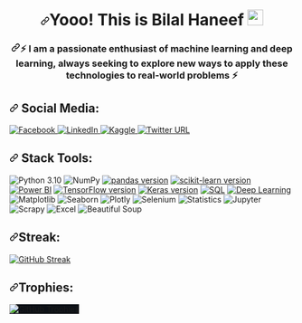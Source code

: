 <h1 align="center" dir="auto"><a id="user-content-hey-im-muhammad-aashir-khan--" class="anchor" aria-hidden="true" href="#hey-im-muhammad-aashir-khan--"><svg class="octicon octicon-link" viewBox="0 0 16 16" version="1.1" width="16" height="16" aria-hidden="true"><path fill-rule="evenodd" d="M7.775 3.275a.75.75 0 001.06 1.06l1.25-1.25a2 2 0 112.83 2.83l-2.5 2.5a2 2 0 01-2.83 0 .75.75 0 00-1.06 1.06 3.5 3.5 0 004.95 0l2.5-2.5a3.5 3.5 0 00-4.95-4.95l-1.25 1.25zm-4.69 9.64a2 2 0 010-2.83l2.5-2.5a2 2 0 012.83 0 .75.75 0 001.06-1.06 3.5 3.5 0 00-4.95 0l-2.5 2.5a3.5 3.5 0 004.95 4.95l1.25-1.25a.75.75 0 00-1.06-1.06l-1.25 1.25a2 2 0 01-2.83 0z"></path></svg></a>Yooo! This is Bilal Haneef <a target="_blank" rel="noopener noreferrer nofollow" href="https://camo.githubusercontent.com/e8e7b06ecf583bc040eb60e44eb5b8e0ecc5421320a92929ce21522dbc34c891/68747470733a2f2f6d656469612e67697068792e636f6d2f6d656469612f6876524a434c467a6361737252346961377a2f67697068792e676966"><img src="https://camo.githubusercontent.com/e8e7b06ecf583bc040eb60e44eb5b8e0ecc5421320a92929ce21522dbc34c891/68747470733a2f2f6d656469612e67697068792e636f6d2f6d656469612f6876524a434c467a6361737252346961377a2f67697068792e676966" width="28px" height="28px" style="max-width: 100%;"></a> </h1>

<h3 align="center" dir="auto"><a id="user-content-an-enthusiastic-and-passionate-dev-from-pakistan" class="anchor" aria-hidden="true" href="#an-enthusiastic-and-passionate-dev-from-pakistan"><svg class="octicon octicon-link" viewBox="0 0 16 16" version="1.1" width="16" height="16" aria-hidden="true"><path fill-rule="evenodd" d="M7.775 3.275a.75.75 0 001.06 1.06l1.25-1.25a2 2 0 112.83 2.83l-2.5 2.5a2 2 0 01-2.83 0 .75.75 0 00-1.06 1.06 3.5 3.5 0 004.95 0l2.5-2.5a3.5 3.5 0 00-4.95-4.95l-1.25 1.25zm-4.69 9.64a2 2 0 010-2.83l2.5-2.5a2 2 0 012.83 0 .75.75 0 001.06-1.06 3.5 3.5 0 00-4.95 0l-2.5 2.5a3.5 3.5 0 004.95 4.95l1.25-1.25a.75.75 0 00-1.06-1.06l-1.25 1.25a2 2 0 01-2.83 0z"></path></svg></a>⚡ I am a passionate enthusiast of machine learning and deep learning, always seeking to explore new ways to apply these technologies to real-world problems ⚡<br></h3>

<h2 dir="auto"><a id="user-content--socials" class="anchor" aria-hidden="true" href="#-socials"><svg class="octicon octicon-link" viewBox="0 0 16 16" version="1.1" width="16" height="16" aria-hidden="true"><path fill-rule="evenodd" d="M7.775 3.275a.75.75 0 001.06 1.06l1.25-1.25a2 2 0 112.83 2.83l-2.5 2.5a2 2 0 01-2.83 0 .75.75 0 00-1.06 1.06 3.5 3.5 0 004.95 0l2.5-2.5a3.5 3.5 0 00-4.95-4.95l-1.25 1.25zm-4.69 9.64a2 2 0 010-2.83l2.5-2.5a2 2 0 012.83 0 .75.75 0 001.06-1.06 3.5 3.5 0 00-4.95 0l-2.5 2.5a3.5 3.5 0 004.95 4.95l1.25-1.25a.75.75 0 00-1.06-1.06l-1.25 1.25a2 2 0 01-2.83 0z"></path></svg></a><g-emoji class="g-emoji" alias="globe_with_meridians" fallback-src="https://github.githubassets.com/images/icons/emoji/unicode/1f310.png"></g-emoji> Social Media:</h2>

<a href="https://www.facebook.com/bilalhaneef484/">
  <img src="https://img.shields.io/badge/Facebook-%231877F2.svg?logo=Facebook&logoColor=white" alt="Facebook" style="max-width: 100%;">
</a>

<a href="https://www.linkedin.com/in/bilal-haneef-32014a1a2/">
  <img src="https://img.shields.io/badge/LinkedIn-%230077B5.svg?logo=linkedin&logoColor=white" alt="LinkedIn" style="max-width: 100%;">
</a>

<a href="https://www.kaggle.com/muhammadbilalhaneef">
  <img src="https://img.shields.io/badge/Kaggle-%2320BEFF.svg?logo=kaggle&logoColor=white" alt="Kaggle" style="max-width: 100%;">
</a>

<a href="https://twitter.com/MBHQs">
  <img alt="Twitter URL" src="https://img.shields.io/twitter/url?label=twitter&logo=twitter&style=plastic&url=https%3A%2F%2Ftwitter.com%2FMBHQs">
</a>

<h2 dir="auto"><a id="user-content--tech-stack" class="anchor" aria-hidden="true" href="#-tech-stack"><svg class="octicon octicon-link" viewBox="0 0 16 16" version="1.1" width="16" height="16" aria-hidden="true"><path fill-rule="evenodd" d="M7.775 3.275a.75.75 0 001.06 1.06l1.25-1.25a2 2 0 112.83 2.83l-2.5 2.5a2 2 0 01-2.83 0 .75.75 0 00-1.06 1.06 3.5 3.5 0 004.95 0l2.5-2.5a3.5 3.5 0 00-4.95-4.95l-1.25 1.25zm-4.69 9.64a2 2 0 010-2.83l2.5-2.5a2 2 0 012.83 0 .75.75 0 001.06-1.06 3.5 3.5 0 00-4.95 0l-2.5 2.5a3.5 3.5 0 004.95 4.95l1.25-1.25a.75.75 0 00-1.06-1.06l-1.25 1.25a2 2 0 01-2.83 0z"></path></svg></a><g-emoji class="g-emoji" alias="computer" fallback-src="https://github.githubassets.com/images/icons/emoji/unicode/1f4bb.png"></g-emoji> Stack Tools:</h2>

<div>
  <img alt="Python 3.10" src="https://img.shields.io/badge/Python-3.10-blue.svg?style=plastic">
  <img alt="NumPy" src="https://img.shields.io/badge/NumPy-%2314354C.svg?logo=numpy&logoColor=white&style=plastic">
  <a href="https://pandas.pydata.org/" target="_blank"><img alt="pandas version" src="https://img.shields.io/badge/pandas-1.4.0-blue?style=plastic&logo=pandas"></a>
  <a href="https://scikit-learn.org/" target="_blank"><img alt="scikit-learn version" src="https://img.shields.io/badge/scikit--learn-1.1.1-blue?style=plastic&logo=scikit-learn"></a>
  <a href="https://powerbi.microsoft.com/" target="_blank"><img alt="Power BI" src="https://img.shields.io/badge/Power%20BI-blue?style=plastic&logo=Power%20BI"></a>
  <a href="https://www.tensorflow.org/" target="_blank"><img alt="TensorFlow version" src="https://img.shields.io/badge/TensorFlow-2.7.0-blue?style=plastic&logo=TensorFlow"></a>
  <a href="https://keras.io/" target="_blank"><img alt="Keras version" src="https://img.shields.io/badge/Keras-2.6.0-blue?style=plastic&logo=Keras"></a>
  <a href="https://www.w3schools.com/sql/" target="_blank"><img alt="SQL" src="https://img.shields.io/badge/SQL-Database-blue?style=plastic&logo=sql"></a>
  <a href="https://www.tensorflow.org/" target="_blank"><img alt="Deep Learning" src="https://img.shields.io/badge/Deep%20Learning-blue?style=plastic&logo=tensorflow"></a>
  <img alt="Matplotlib" src="https://img.shields.io/badge/Matplotlib-%230077B5.svg?logo=matplotlib&logoColor=white&style=plastic">
  <img alt="Seaborn" src="https://img.shields.io/badge/Seaborn-%23F37626.svg?logo=seaborn&logoColor=white&style=plastic">
  <img alt="Plotly" src="https://img.shields.io/badge/Plotly-%23374066.svg?logo=plotly&logoColor=white&style=plastic">
  <img alt="Selenium" src="https://img.shields.io/badge/Selenium-%23000000.svg?logo=selenium&logoColor=white&style=plastic">
  <img alt="Statistics" src="https://img.shields.io/badge/Statistics-%23121011.svg?logo=statistics&logoColor=white&style=plastic">
  <img alt="Jupyter" src="https://img.shields.io/badge/Jupyter-Notebook-blue.svg?logo=jupyter&style=plastic"/>
  <img alt="Scrapy" src="https://img.shields.io/badge/Scrapy-%23121011.svg?logo=scrapy&logoColor=white&style=plastic"/>
  <img alt="Excel" src="https://img.shields.io/badge/Excel-365-blue.svg?logo=microsoft-excel&style=plastic"/>
  <img alt="Beautiful Soup" src="https://img.shields.io/badge/Beautiful%20Soup-4-blue.svg?logo=beautifulsoup&style=plastic"/>
</div>

<h2 dir="auto"><a id="user-content--tech-stack" class="anchor" aria-hidden="true" href="#-tech-stack"><svg class="octicon octicon-link" viewBox="0 0 16 16" version="1.1" width="16" height="16" aria-hidden="true"><path fill-rule="evenodd" d="M7.775 3.275a.75.75 0 001.06 1.06l1.25-1.25a2 2 0 112.83 2.83l-2.5 2.5a2 2 0 01-2.83 0 .75.75 0 00-1.06 1.06 3.5 3.5 0 004.95 0l2.5-2.5a3.5 3.5 0 00-4.95-4.95l-1.25 1.25zm-4.69 9.64a2 2 0 010-2.83l2.5-2.5a2 2 0 012.83 0 .75.75 0 001.06-1.06 3.5 3.5 0 00-4.95 0l-2.5 2.5a3.5 3.5 0 004.95 4.95l1.25-1.25a.75.75 0 00-1.06-1.06l-1.25 1.25a2 2 0 01-2.83 0z"></path></svg></a><g-emoji class="g-emoji" alias="computer" fallback-src="https://github.githubassets.com/images/icons/emoji/unicode/1f4bb.png"></g-emoji>Streak:</h2>

[![GitHub Streak](http://github-readme-streak-stats.herokuapp.com?user=MuhammadBilal848&theme=dark&background=0d1117&ring=1eb3e3&fire=1eb3e3&currStreakLabel=FFFFFF&sideLabels=FFFFFF)](https://git.io/streak-stats)

<h2 dir="auto"><a id="user-content--tech-stack" class="anchor" aria-hidden="true" href="#-tech-stack"><svg class="octicon octicon-link" viewBox="0 0 16 16" version="1.1" width="16" height="16" aria-hidden="true"><path fill-rule="evenodd" d="M7.775 3.275a.75.75 0 001.06 1.06l1.25-1.25a2 2 0 112.83 2.83l-2.5 2.5a2 2 0 01-2.83 0 .75.75 0 00-1.06 1.06 3.5 3.5 0 004.95 0l2.5-2.5a3.5 3.5 0 00-4.95-4.95l-1.25 1.25zm-4.69 9.64a2 2 0 010-2.83l2.5-2.5a2 2 0 012.83 0 .75.75 0 001.06-1.06 3.5 3.5 0 00-4.95 0l-2.5 2.5a3.5 3.5 0 004.95 4.95l1.25-1.25a.75.75 0 00-1.06-1.06l-1.25 1.25a2 2 0 01-2.83 0z"></path></svg></a><g-emoji class="g-emoji" alias="computer" fallback-src="https://github.githubassets.com/images/icons/emoji/unicode/1f4bb.png"></g-emoji>Trophies:</h2>
<p align="left">
  <a href="https://github.com/ryo-ma/github-profile-trophy" target="_blank">
    <img src="https://github-profile-trophy.vercel.app/?username=MuhammadBilal848&theme=onedark&no-frame=true&column=7&v=2" alt="GitHub Trophies" style="background-color:#0d1117;"/>
  </a>
</p>



<!--
**MuhammadBilal848/MuhammadBilal848** is a ✨ _special_ ✨ repository because its `README.md` (this file) appears on your GitHub profile.

Here are some ideas to get you started:

- 🔭 I’m currently working on ...
- 🌱 I’m currently learning ...
- 👯 I’m looking to collaborate on ...
- 🤔 I’m looking for help with ...
- 💬 Ask me about ...
- 📫 How to reach me: ...
- 😄 Pronouns: ...
- ⚡ Fun fact: ...
-->
